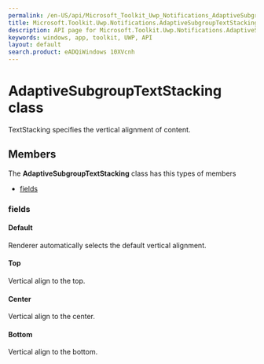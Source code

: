 ```yaml
---
permalink: /en-US/api/Microsoft_Toolkit_Uwp_Notifications_AdaptiveSubgroupTextStacking.htm
title: Microsoft.Toolkit.Uwp.Notifications.AdaptiveSubgroupTextStacking API 
description: API page for Microsoft.Toolkit.Uwp.Notifications.AdaptiveSubgroupTextStacking
keywords: windows, app, toolkit, UWP, API
layout: default
search.product: eADQiWindows 10XVcnh
---
```



# AdaptiveSubgroupTextStacking class

TextStacking specifies the vertical alignment of content.

## Members

The **AdaptiveSubgroupTextStacking** class has this types of members

* [fields](#fields)

### fields

#### Default

Renderer automatically selects the default vertical alignment.

#### Top

Vertical align to the top.

#### Center

Vertical align to the center.

#### Bottom

Vertical align to the bottom.
